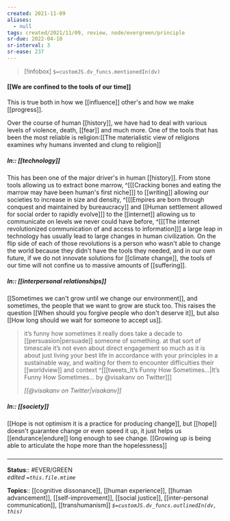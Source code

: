 ```yaml
---
created: 2021-11-09 
aliases:
  - null
tags: created/2021/11/09, review, node/evergreen/principle
sr-due: 2022-04-10
sr-interval: 3
sr-ease: 237
---
```

> [!infobox]
`$=customJS.dv_funcs.mentionedIn(dv)`

#### [[We are confined to the tools of our time]] 

This is true both in how we [[influence]] other's and how we make [[progress]].

Over the course of human [[history]], we have had to deal with various levels of violence, death, [[fear]] and much more.
One of the tools that has been the most reliable is religion:[[The materialistic view of religions examines why humans invented and clung to religion]]

##### In:: [[technology]]

This has been one of the major driver's in human [[history]].
From stone tools allowing us to extract bone marrow,
^[[[Cracking bones and eating the marrow may have been human's first niche]]]
to [[writing]] allowing our societies to increase in size and density,
^[[[Empires are born through conquest and maintained by bureaucracy]] and [[Human settlement allowed for social order to rapidly evolve]]]
to the [[internet]] allowing us to communicate on levels we never could have before,
^[[[The internet revolutionized communication of and access to information]]]
a large leap in technology has usually lead to large changes in human civilization.
On the flip side of each of those revolutions is a person who wasn't able to change the world because they didn't have the tools they needed,
and in our own future,
if we do not innovate solutions for [[climate change]],
the tools of our time will not confine us to massive amounts of [[suffering]].

##### In:: [[interpersonal relationships]]

[[Sometimes we can't grow until we change our environment]], and sometimes, the people that we want to grow are stuck too. 
This raises the question [[When should you forgive people who don't deserve it]],
but also [[How long should we wait for someone to accept us]].

> it’s funny how sometimes it really does take a decade to [[persuasion|persuade]] someone of something. 
> at that sort of timescale it’s not even about direct engagement so much as it is about just living your best life in accordance with your principles in a sustainable way, and waiting for them to encounter difficulties their [[worldview]] and context 
^[[[tweets_It’s Funny How Sometimes...|It’s Funny How Sometimes... by @visakanv on Twitter]]]
>
> <cite>[[@visakanv on Twitter|visakanv]]</cite>

##### In:: [[society]]

[[Hope is not optimism it is a practice for producing change]],
but [[hope]] doesn't guarantee change or even speed it up, 
it just helps us [[endurance|endure]] long enough to see change.
[[Growing up is being able to articulate the hope more than the hopelessness]]

### <hr class="footnote"/>

**Status**:: #EVER/GREEN  
*edited `=this.file.mtime`*

**Topics**:: [[cognitive dissonance]], [[human experience]], [[human advancement]], [[self-improvement]], [[social justice]], [[inter-personal communication]], [[transhumanism]]
*`$=customJS.dv_funcs.outlinedIn(dv, this)`*
